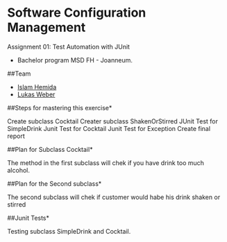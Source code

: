 # Software Configuration Management #

Assignment 01: Test Automation with JUnit

- Bachelor program MSD FH - Joanneum.


##Team
- [Islam Hemida][islam1992]
- [Lukas Weber][iamLukWeb]


##Steps for mastering this exercise* 

Create subclass Cocktail
Creater subclass ShakenOrStirred
JUnit Test for SimpleDrink
Junit Test for Cocktail
Junit Test for Exception
Create final report

##Plan for Subclass Cocktail* 

The method in the first subclass will chek if you have drink too much alcohol. 

##Plan for the Second subclass* 

The second subclass will chek if customer would habe his drink shaken or stirred

##Junit Tests*

Testing subclass SimpleDrink and Cocktail. 



[islam1992]: https://github.com/Islam1992
[iamLukWeb]: https://github.com/iamWebLuk
